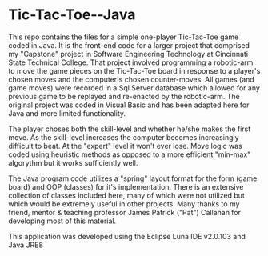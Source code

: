 # Tic-Tac-Toe--Java

This repo contains the files for a simple one-player Tic-Tac-Toe game coded in Java. It is the front-end code for a larger project
that comprised my "Capstone" project in Software Engineering Technology at Cincinnati State Technical College. That project involved
programming a robotic-arm to move the game pieces on the Tic-Tac-Toe board in response to a player's chosen moves and the computer's
chosen counter-moves. All games (and game moves) were recorded in a Sql Server database which allowed for any previous game to be
replayed and re-enacted by the robotic-arm. The original project was coded in Visual Basic and has been adapted here for Java and
more limited functionality.

The player choses both the skill-level and whether he/she makes the first move. As the skill-level increases the computer becomes 
increasingly difficult to beat. At the "expert" level it won't ever lose. Move logic was coded using heuristic methods as opposed
to a more efficient "min-max" algorythm but it works sufficiently well. 

The Java program code utilizes a "spring" layout format for the form (game board) and OOP (classes) for it's implementation. There
is an extensive collection of classes included here, many of which were not utilized but which would be extremely useful in other
projects. Many thanks to my friend, mentor & teaching professor James Patrick ("Pat") Callahan for developing most of this material.

This application was developed using the Eclipse Luna IDE v2.0.103 and Java JRE8


